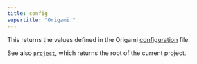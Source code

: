 ```yaml
---
title: config
supertitle: "Origami."
---
```


This returns the values defined in the Origami [configuration](/language/configuration.html) file.

See also [`project`](project.html), which returns the root of the current project.
